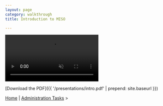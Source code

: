 ```yaml
---
layout: page
category: walkthrough
title: Introduction to MISO

---
```



<video muted autoplay controls>
    <source src="presentations/miso_intro.mp4" type="video/mp4">
</video>

[Download the PDF]({{ '/presentations/intro.pdf' | prepend: site.baseurl }})


<a href="index">Home</a> | <a href="tutorial-detailed-admin-tasks">Administration Tasks</a> >

